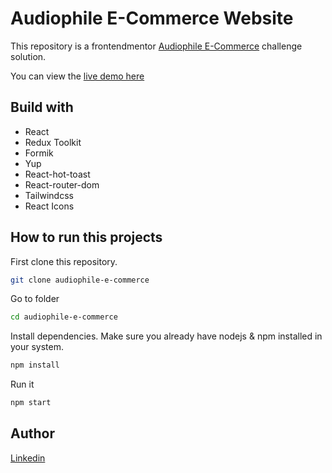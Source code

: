 # Audiophile E-Commerce Website 


This repository is a frontendmentor [Audiophile E-Commerce](https://www.frontendmentor.io/challenges/audiophile-ecommerce-website-C8cuSd_wx) challenge solution.

You can view the [live demo here](https://audiophile-e-commerce-nine.vercel.app/)

## Build with
- React
- Redux Toolkit
- Formik
- Yup
- React-hot-toast
- React-router-dom
- Tailwindcss
- React Icons


## How to run this projects
 First clone this repository.
```bash
git clone audiophile-e-commerce

```
Go to folder

```bash
cd audiophile-e-commerce
```

Install dependencies. Make sure you already have nodejs & npm installed in your system.
```bash
npm install
```

Run it

```bash
npm start
```

## Author
[Linkedin](https://www.linkedin.com/in/yasinozgurcakmak/)
